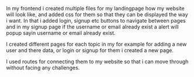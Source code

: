 In my frontend i created multiple files for my landingpage how my website will look like, and added css for them so that  they can be displayed the way i want. In that i added login, signup  etc buttons to navigate  between pages and in my signup page if the username or email already exist a alert will popup sayin username or email already exist.

I created different pages for each topic in my for example for adding a new user and there data, or login or signup for them i created a new page.

I used routes for connecting them to my website so that i can move through without facing any challenges.